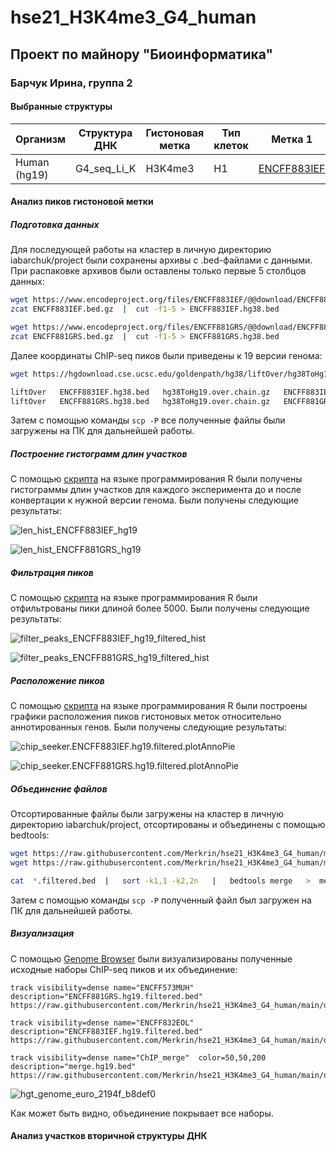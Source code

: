 # hse21_H3K4me3_G4_human

## Проект по майнору "Биоинформатика"
### Барчук Ирина, группа 2

#### Выбранные структуры

| Организм | Структура ДНК | Гистоновая метка | Тип клеток | Метка 1 | Метка 2 |
| -------- | ------------- | ---------------- | ---------- | ------- | ------- |
| Human (hg19) | G4_seq_Li_K | H3K4me3 | H1 | [ENCFF883IEF](https://www.encodeproject.org/files/ENCFF883IEF/) | [ENCFF881GRS](https://www.encodeproject.org/files/ENCFF881GRS/) |

#### Анализ пиков гистоновой метки
##### Подготовка данных

Для последующей работы на кластер в личную директорию iabarchuk/project были сохранены архивы с .bed-файлами с данными. При распаковке архивов были оставлены только первые 5 столбцов данных:

```bash
wget https://www.encodeproject.org/files/ENCFF883IEF/@@download/ENCFF883IEF.bed.gz
zcat ENCFF883IEF.bed.gz  |  cut -f1-5 > ENCFF883IEF.hg38.bed

wget https://www.encodeproject.org/files/ENCFF881GRS/@@download/ENCFF881GRS.bed.gz
zcat ENCFF881GRS.bed.gz  |  cut -f1-5 > ENCFF881GRS.hg38.bed
```

Далее координаты ChIP-seq пиков были приведены к 19 версии генома:

```bash
wget https://hgdownload.cse.ucsc.edu/goldenpath/hg38/liftOver/hg38ToHg19.over.chain.gz

liftOver   ENCFF883IEF.hg38.bed   hg38ToHg19.over.chain.gz   ENCFF883IEF.hg19.bed   ENCFF883IEF.unmapped.bed
liftOver   ENCFF881GRS.hg38.bed   hg38ToHg19.over.chain.gz   ENCFF881GRS.hg19.bed   ENCFF881GRS.unmapped.bed
```

Затем с помощью команды `scp -P` все полученные файлы были загружены на ПК для дальнейшей работы.

##### Построение гистограмм длин участков

С помощью [скрипта](https://github.com/Merkrin/hse21_H3K4me3_G4_human/blob/main/src/length_hists.R) на языке программирования R были получены гистограммы длин участков для каждого эксперимента до и после конвертации к нужной версии генома. Были получены следующие результаты:

![len_hist_ENCFF883IEF_hg19](https://github.com/Merkrin/hse21_H3K4me3_G4_human/blob/main/results/len_hist_ENCFF883IEF_hg19.png)

![len_hist_ENCFF881GRS_hg19](https://github.com/Merkrin/hse21_H3K4me3_G4_human/blob/main/results/len_hist_ENCFF881GRS_hg19.png)

##### Фильтрация пиков

С помощью [скрипта](https://github.com/Merkrin/hse21_H3K4me3_G4_human/blob/main/src/peaks_filter.R) на языке программирования R были отфильтрованы пики длиной более 5000. Были получены следующие результаты:

![filter_peaks_ENCFF883IEF_hg19_filtered_hist](https://github.com/Merkrin/hse21_H3K4me3_G4_human/blob/main/results/filter_peaks_ENCFF883IEF_hg19_filtered_hist.png)

![filter_peaks_ENCFF881GRS_hg19_filtered_hist](https://github.com/Merkrin/hse21_H3K4me3_G4_human/blob/main/results/filter_peaks_ENCFF881GRS_hg19_filtered_hist.png)

##### Расположение пиков

С помощью [скрипта](https://github.com/Merkrin/hse21_H3K4me3_G4_human/blob/main/src/chip_seeker.R) на языке программирования R были построены графики расположения пиков гистоновых меток относительно аннотированных генов. Были получены следующие результаты:

![chip_seeker.ENCFF883IEF.hg19.filtered.plotAnnoPie](https://github.com/Merkrin/hse21_H3K4me3_G4_human/blob/main/results/chip_seeker.ENCFF883IEF.hg19.filtered.plotAnnoPie.png)

![chip_seeker.ENCFF881GRS.hg19.filtered.plotAnnoPie](https://github.com/Merkrin/hse21_H3K4me3_G4_human/blob/main/results/chip_seeker.ENCFF881GRS.hg19.filtered.plotAnnoPie.png)

##### Объединение файлов

Отсортированные файлы были загружены на кластер в личную директорию iabarchuk/project, отсортированы и объединены с помощью bedtools:

```bash
wget https://raw.githubusercontent.com/Merkrin/hse21_H3K4me3_G4_human/main/data/ENCFF881GRS.hg19.filtered.bed
wget https://raw.githubusercontent.com/Merkrin/hse21_H3K4me3_G4_human/main/data/ENCFF883IEF.hg19.filtered.bed

cat  *.filtered.bed  |   sort -k1,1 -k2,2n   |   bedtools merge   >  merged.hg19.bed 
```

Затем с помощью команды `scp -P` полученный файл был загружен на ПК для дальнейшей работы.

##### Визуализация

С помощью [Genome Browser](http://genome-euro.ucsc.edu/cgi-bin/hgTracks?db=hg19&lastVirtModeType=default&lastVirtModeExtraState=&virtModeType=default&virtMode=0&nonVirtPosition=&position=chrX%3A15578261%2D15621068&hgsid=266766093_PVMPcgGaHkBnpRFiuCq9kXuls34O) были визуализированы полученные исходные наборы ChIP-seq пиков и их объединение:

```
track visibility=dense name="ENCFF573MUH"  description="ENCFF881GRS.hg19.filtered.bed"
https://raw.githubusercontent.com/Merkrin/hse21_H3K4me3_G4_human/main/data/ENCFF881GRS.hg19.filtered.bed

track visibility=dense name="ENCFF832EOL"  description="ENCFF883IEF.hg19.filtered.bed"
https://raw.githubusercontent.com/Merkrin/hse21_H3K4me3_G4_human/main/data/ENCFF883IEF.hg19.filtered.bed

track visibility=dense name="ChIP_merge"  color=50,50,200   description="merge.hg19.bed"
https://raw.githubusercontent.com/Merkrin/hse21_H3K4me3_G4_human/main/data/merged.hg19.bed
```

![hgt_genome_euro_2194f_b8def0](https://github.com/Merkrin/hse21_H3K4me3_G4_human/blob/main/results/hgt_genome_euro_2194f_b8def0.png)

Как может быть видно, объединение покрывает все наборы.

#### Анализ участков вторичной структуры ДНК


